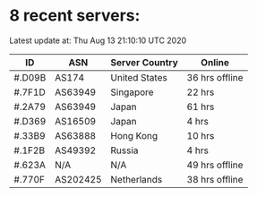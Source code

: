 # 8 recent servers:

Latest update at: Thu Aug 13 21:10:10 UTC 2020

| ID | ASN | Server Country | Online |
| -- | --- | -------------- | ------ |
| #.D09B | AS174 | United States | 36 hrs offline |
| #.7F1D | AS63949 | Singapore | 22 hrs |
| #.2A79 | AS63949 | Japan | 61 hrs |
| #.D369 | AS16509 | Japan | 4 hrs |
| #.33B9 | AS63888 | Hong Kong | 10 hrs |
| #.1F2B | AS49392 | Russia | 4 hrs |
| #.623A | N/A | N/A | 49 hrs offline |
| #.770F | AS202425 | Netherlands | 38 hrs offline |

